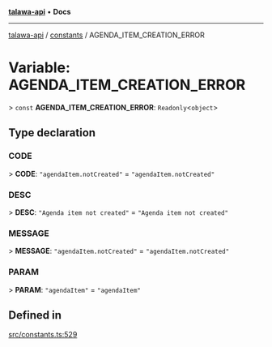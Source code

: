 [**talawa-api**](../../README.md) • **Docs**

***

[talawa-api](../../modules.md) / [constants](../README.md) / AGENDA\_ITEM\_CREATION\_ERROR

# Variable: AGENDA\_ITEM\_CREATION\_ERROR

\> `const` **AGENDA\_ITEM\_CREATION\_ERROR**: `Readonly`\<`object`\>

## Type declaration

### CODE

\> **CODE**: `"agendaItem.notCreated"` = `"agendaItem.notCreated"`

### DESC

\> **DESC**: `"Agenda item not created"` = `"Agenda item not created"`

### MESSAGE

\> **MESSAGE**: `"agendaItem.notCreated"` = `"agendaItem.notCreated"`

### PARAM

\> **PARAM**: `"agendaItem"` = `"agendaItem"`

## Defined in

[src/constants.ts:529](https://github.com/PalisadoesFoundation/talawa-api/blob/67d017fd9312183a6b2bae1b160bc814f56ab5c2/src/constants.ts#L529)
